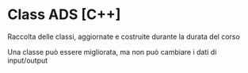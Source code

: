 # Class ADS [C++] 
Raccolta delle classi, aggiornate e costruite durante la durata del corso

Una classe può essere migliorata, ma non può cambiare i dati di input/output
